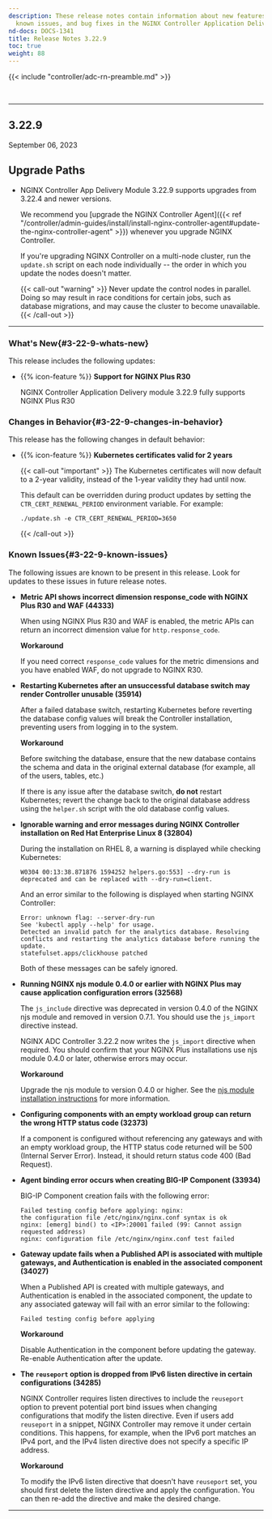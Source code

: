 ```yaml
---
description: These release notes contain information about new features, improvements,
  known issues, and bug fixes in the NGINX Controller Application Delivery Module.
nd-docs: DOCS-1341
title: Release Notes 3.22.9
toc: true
weight: 88
---
```


{{< include "controller/adc-rn-preamble.md" >}}

&nbsp;

---

## 3.22.9
September 06, 2023

## Upgrade Paths

- NGINX Controller App Delivery Module 3.22.9 supports upgrades from 3.22.4 and newer versions.

  We recommend you [upgrade the NGINX Controller Agent]({{< ref "/controller/admin-guides/install/install-nginx-controller-agent#update-the-nginx-controller-agent" >}}) whenever you upgrade NGINX Controller.

  If you're upgrading NGINX Controller on a multi-node cluster, run the `update.sh` script on each node individually -- the order in which you update the nodes doesn't matter.

  {{< call-out "warning" >}} Never update the control nodes in parallel. Doing so may result in race conditions for certain jobs, such as database migrations, and may cause the cluster to become unavailable.{{< /call-out >}}

---

### What's New{#3-22-9-whats-new}
This release includes the following updates:

- {{% icon-feature %}} **Support for NGINX Plus R30**<a name="3-22-9-whats-new-Support-for-NGINX-Plus-R30"></a>

  NGINX Controller Application Delivery module 3.22.9 fully supports NGINX Plus R30


### Changes in Behavior{#3-22-9-changes-in-behavior}
This release has the following changes in default behavior:

- {{% icon-feature %}} **Kubernetes certificates valid for 2 years**<a name="3-22-9-changes-in-behavior-Kubernetes-certificates-valid-for-2-years"></a>

  {{< call-out "important" >}}
  The Kubernetes certificates will now default to a 2-year validity, instead of the 1-year validity they had until now.

  This default can be overridden during product updates by setting the `CTR_CERT_RENEWAL_PERIOD` environment variable. For example:

  ```shell
  ./update.sh -e CTR_CERT_RENEWAL_PERIOD=3650
  ```

  {{< /call-out >}}


### Known Issues{#3-22-9-known-issues}

The following issues are known to be present in this release. Look for updates to these issues in future release notes.

- **Metric API shows incorrect dimension response_code with NGINX Plus R30 and WAF (44333)**

  When using NGINX Plus R30 and WAF is enabled, the metric APIs can return an incorrect dimension value for `http.response_code`.

  **Workaround**

  If you need correct `response_code` values for the metric dimensions and you have enabled WAF, do not upgrade to NGINX R30.

- **Restarting Kubernetes after an unsuccessful database switch may render Controller unusable (35914)**

  After a failed database switch, restarting Kubernetes before reverting the database config values will break the Controller installation, preventing users from logging in to the system.

  **Workaround**

  Before switching the database, ensure that the new database contains the schema and data in the original external database (for example, all of the users, tables, etc.)

  If there is any issue after the database switch, **do not** restart Kubernetes; revert the change back to the original database address using the `helper.sh` script with the old database config values.

- **Ignorable warning and error messages during NGINX Controller installation on Red Hat Enterprise Linux 8 (32804)**

  During the installation on RHEL 8, a warning is displayed while checking Kubernetes:

  ```text
  W0304 00:13:38.871876 1594252 helpers.go:553] --dry-run is deprecated and can be replaced with --dry-run=client.
  ```

  And an error similar to the following is displayed when starting NGINX Controller:

  ```text
  Error: unknown flag: --server-dry-run
  See 'kubectl apply --help' for usage.
  Detected an invalid patch for the analytics database. Resolving conflicts and restarting the analytics database before running the update.
  statefulset.apps/clickhouse patched
  ```

  Both of these messages can be safely ignored.

- **Running NGINX njs module 0.4.0 or earlier with NGINX Plus may cause application configuration errors (32568)**

  The `js_include` directive was deprecated in version 0.4.0 of the NGINX njs module and removed in version 0.7.1. You should use the `js_import` directive instead.

  NGINX ADC Controller 3.22.2 now writes the `js_import` directive when required. You should confirm that your NGINX Plus installations use njs module 0.4.0 or later, otherwise errors may occur.

  **Workaround**

  Upgrade the njs module to version 0.4.0 or higher. See the [njs module installation instructions](https://nginx.org/en/docs/njs/install.html) for more information.

- **Configuring components with an empty workload group can return the wrong HTTP status code (32373)**

  If a component is configured without referencing any gateways and with an empty workload group, the HTTP status code returned will be 500 (Internal Server Error).  Instead, it should return status code 400 (Bad Request).

- **Agent binding error occurs when creating BIG-IP Component (33934)**

  BIG-IP Component creation fails with the following error:

  ``` text
  Failed testing config before applying: nginx:
  the configuration file /etc/nginx/nginx.conf syntax is ok
  nginx: [emerg] bind() to <IP>:20001 failed (99: Cannot assign requested address)
  nginx: configuration file /etc/nginx/nginx.conf test failed
  ```

- **Gateway update fails when a Published API is associated with multiple gateways, and Authentication is enabled in the associated component (34027)**

  When a Published API is created with multiple gateways, and Authentication is enabled in the associated component, the update to any associated gateway will fail with an error similar to the following:

  ```text
  Failed testing config before applying
  ```

  **Workaround**

  Disable Authentication in the component before updating the gateway. Re-enable Authentication after the update.

- **The `reuseport` option is dropped from IPv6 listen directive in certain configurations (34285)**

  NGINX Controller requires listen directives to include the `reuseport` option to prevent potential port bind issues when changing configurations that modify the listen directive. Even if users add `reuseport` in a snippet, NGINX Controller may remove it under certain conditions. This happens, for example, when the IPv6 port matches an IPv4 port, and the IPv4 listen directive does not specify a specific IP address.

  **Workaround**

  To modify the IPv6 listen directive that doesn't have `reuseport` set, you should first delete the listen directive and apply the configuration. You can then re-add the directive and make the desired change.

---
